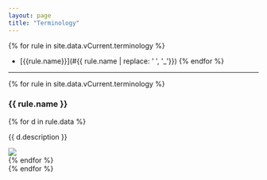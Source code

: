 ```yaml
---
layout: page
title: "Terminology"
---
```



<style>
img {
  display: block;
  margin: 0 auto;
}

</style>


{% for rule in site.data.vCurrent.terminology %}
  - [{{rule.name}}](#{{ rule.name | replace: ' ', '_'}})
{% endfor %}

---

<div class="rule-list">
{% for rule in site.data.vCurrent.terminology %}
	<div id="{{ rule.name | replace: ' ', '_'}}">
	<h3>{{ rule.name }}</h3>
	{% for d in rule.data %}
		<p>{{ d.description }}</p>
		<div><img src="{{ site.terminology_img }}/{{ d.img }}" /></div>
	{% endfor %}
	</div>
{% endfor %}
</div>